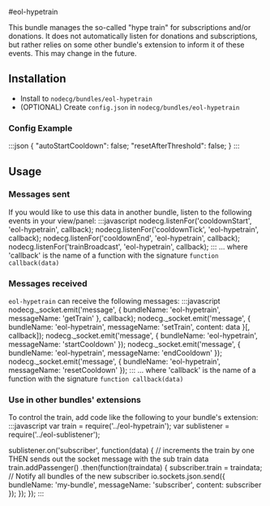 #eol-hypetrain

This bundle manages the so-called "hype train" for subscriptions and/or donations.
It does not automatically listen for donations and subscriptions, but rather relies on some other bundle's extension to inform it of these events. This may change in the future.


## Installation

- Install to `nodecg/bundles/eol-hypetrain`
- (OPTIONAL) Create `config.json` in `nodecg/bundles/eol-hypetrain`

### Config Example
:::json
{
    "autoStartCooldown": false;
    "resetAfterThreshold": false;
}
:::

## Usage

### Messages sent
If you would like to use this data in another bundle, listen to the following events in your view/panel:
:::javascript
nodecg.listenFor('cooldownStart', 'eol-hypetrain', callback);
nodecg.listenFor('cooldownTick', 'eol-hypetrain', callback);
nodecg.listenFor('cooldownEnd', 'eol-hypetrain', callback);
nodecg.listenFor('trainBroadcast', 'eol-hypetrain', callback);
:::
... where 'callback' is the name of a function with the signature `function callback(data)`

### Messages received
`eol-hypetrain` can receive the following messages:
:::javascript
nodecg._socket.emit('message', { bundleName: 'eol-hypetrain', messageName: 'getTrain' }, callback);
nodecg._socket.emit('message', { bundleName: 'eol-hypetrain', messageName: 'setTrain', content: data }[, callback]);
nodecg._socket.emit('message', { bundleName: 'eol-hypetrain', messageName: 'startCooldown' });
nodecg._socket.emit('message', { bundleName: 'eol-hypetrain', messageName: 'endCooldown' });
nodecg._socket.emit('message', { bundleName: 'eol-hypetrain', messageName: 'resetCooldown' });
:::
... where 'callback' is the name of a function with the signature `function callback(data)`

### Use in other bundles' extensions
To control the train, add code like the following to your bundle's extension:
:::javascript
var train = require('../eol-hypetrain');
var sublistener = require('../eol-sublistener');

sublistener.on('subscriber', function(data) {
    // increments the train by one THEN sends out the socket message with the sub train data
    train.addPassenger()
        .then(function(traindata) {
            subscriber.train = traindata;
            // Notify all bundles of the new subscriber
            io.sockets.json.send({
                bundleName: 'my-bundle',
                messageName: 'subscriber',
                content: subscriber
            });
        });
});
:::

